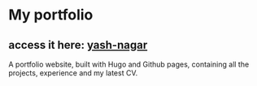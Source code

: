 # My portfolio #

## access it here: [yash-nagar](yash-nagar.netlify.app) ##

A portfolio website, built with Hugo and Github pages, containing all the projects, experience and my latest CV.
